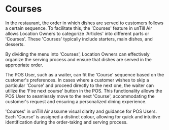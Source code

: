 # Courses

In the restaurant, the order in which dishes are served to customers follows a certain sequence. To facilitate this, the 'Courses' feature in unTill Air allows Location Owners to categorize 'Articles' into different parts or 'Courses'. These 'Courses' typically include starters, main dishes, and desserts.

By dividing the menu into 'Courses', Location Owners can effectively organize the serving process and ensure that dishes are served in the appropriate order.

The POS User, such as a waiter, can fit the 'Course' sequence based on the customer's preferences. In cases where a customer wishes to skip a particular 'Course' and proceed directly to the next one, the waiter can utilize the 'Fire next course' button in the POS. This functionality allows the POS User to seamlessly move to the next 'Course', accommodating the customer's request and ensuring a personalized dining experience.&#x20;

'Courses' in unTill Air assume visual clarity and guidance for POS Users. Each 'Course' is assigned a distinct colour, allowing for quick and intuitive identification during the order-taking and serving process.&#x20;
